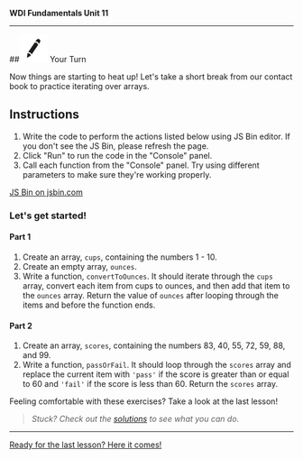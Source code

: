 **WDI Fundamentals Unit 11**

---

##![Your Turn](../assets/exercise.png) Your Turn

Now things are starting to heat up! Let's take a short break from our contact book to practice iterating over arrays.

## Instructions

1) Write the code to perform the actions listed below using JS Bin editor. If you don't see the JS Bin, please refresh the page.
2) Click "Run" to run the code in the "Console" panel.
3) Call each function from the "Console" panel. Try using different parameters to make sure they're working properly.

<a class="jsbin-embed" href="http://jsbin.com/kaxico/embed?js&height600">JS Bin on jsbin.com</a><script src="http://static.jsbin.com/js/embed.min.js?3.35.12"></script>

### Let's get started!

#### Part 1

1) Create an array, `cups`, containing the numbers 1 - 10.
2) Create an empty array, `ounces`.
3) Write a function, `convertToOunces`. It should iterate through the `cups` array, convert each item from cups to ounces, and then add that item to the `ounces` array. Return the value of `ounces` after looping through the items and before the function ends.

#### Part 2

1) Create an array, `scores`, containing the numbers 83, 40, 55, 72, 59, 88, and 99.
2) Write a function, `passOrFail`. It should loop through the `scores` array and replace the current item with `'pass'` if the score is greater than or equal to 60 and `'fail'` if the score is less than 60. Return the `scores` array.

Feeling comfortable with these exercises? Take a look at the last lesson!

> *Stuck? Check out the [solutions](https://github.com/generalassembly-studio/fundamentals/blob/master/exercise-solutions.md) to see what you can do.*

---

[Ready for the last lesson? Here it comes!](08_lesson.md)

